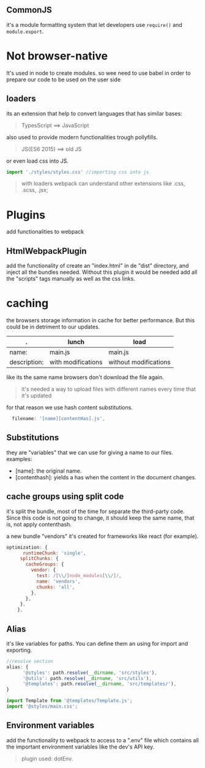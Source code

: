 ## CommonJS
it's a module formatting system that let developers use `require()` and `module.export`. 

# Not browser-native
It's used in node to create modules. so wee need to use babel in order to prepare our code to be used on the user side

## loaders
its an extension that help to convert languages that has similar bases:
> TypesScript ==> JavaScript

also used to provide modern functionalities trough pollyfills.
> JS(ES6 2015) ==> old JS

or even load css into JS.
```js
import './styles/styles.css' //importing css into js
```
> with loaders webpack can understand other extensions like .css, .scss, .jsx;


# Plugins
add functionalities to webpack
## HtmlWebpackPlugin
add the functionality of create an "index.html" in de "dist" directory, and inject all the bundles needed. Without this plugin it would be needed add all the "scripts" tags manually as well as the css links.


# caching
the browsers storage information in cache for better performance. But this could be in detriment to our updates.

|.|lunch| load |
|--|-----|-----|
|name:|main.js| main.js|
|description:|with modifications | without modifications|

like its the same name browsers don't download the file again.
> it's needed a way to upload files with different names every time that it's updated

for that reason we use hash content substitutions.
```js
  filename: '[name][contentHas].js',
```
## Substitutions
they are "variables" that we can use for giving a name to our files. examples:
 * [name]: the original name.
 * [contenthash]: yields a has when the content in the document changes.

## cache groups using split code
it's split the bundle, most of the time for separate the third-party code. Since this code is not going to change, it should keep the same name, that is, not apply contenthash.

a new bundle "vendors" it's created for frameworks like react (for example).

```js
optimization: {
      runtimeChunk: 'single',
     splitChunks: {
       cacheGroups: {
         vendor: {
           test: /[\\/]node_modules[\\/]/,
           name: 'vendors',
           chunks: 'all',
         },
       },
     },
    },
```

## Alias
it's like variables for paths. You can define them an using for import and exporting.

```js
//resolve section
alias: {
      '@styles': path.resolve(__dirname, 'src/styles'),
      '@utils': path.resolve(__dirname, 'src/utils'),
      '@templates': path.resolve(__dirname, 'src/templates/'),
}
```

```js
import Template from '@templates/Template.js';
import '@styles/main.css';
```

## Environment variables
add the functionality to webpack to access to a ".env" file which contains all the important environment variables like the dev's API key.

> plugin used: dotEnv.
